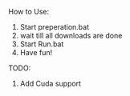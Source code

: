 How to Use:

1. Start preperation.bat
2. wait till all downloads are done
3. Start Run.bat
4. Have fun!

TODO:

1. Add Cuda support
